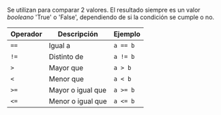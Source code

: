 
Se utilizan para comparar 2 valores.
El resultado siempre es un valor _booleano_ 'True' o 'False', dependiendo de si la condición se cumple o no.

|Operador|Descripción|Ejemplo|
|---|---|---|
|`==`|Igual a|`a == b`|
|`!=`|Distinto de|`a != b`|
|`>`|Mayor que|`a > b`|
|`<`|Menor que|`a < b`|
|`>=`|Mayor o igual que|`a >= b`|
|`<=`|Menor o igual que|`a <= b`|
